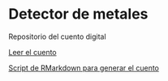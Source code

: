 # Detector de metales
Repositorio del cuento digital

[Leer el cuento]("https://nmorandeira.github.io/detectordemetales/")

[Script de RMarkdown para generar el cuento]("https://github.com/nmorandeira/detectordemetales/blob/main/detectordemetales.Rmd")
